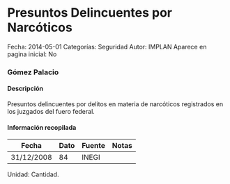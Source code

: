 Presuntos Delincuentes por Narcóticos
=====

Fecha: 2014-05-01
Categorías: Seguridad
Autor: IMPLAN
Aparece en pagina inicial: No

### Gómez Palacio

#### Descripción

Presuntos delincuentes por delitos en materia de narcóticos registrados en los juzgados del fuero federal.

<!-- break -->

#### Información recopilada

<table class="table table-hover table-bordered matriz">
  <thead>
    <tr><th>Fecha</th><th>Dato</th><th>Fuente</th><th>Notas</th></tr>
  </thead>
  <tbody>
    <tr><td class="centrado">31/12/2008</td><td class="derecha">84</td><td>INEGI</td><td></td></tr>
  </tbody>
</table>

Unidad: Cantidad.
